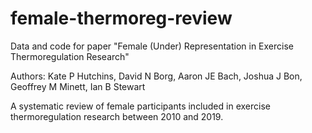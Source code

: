 # female-thermoreg-review

Data and code for paper "Female (Under) Representation in Exercise Thermoregulation Research"

Authors: Kate P Hutchins, David N Borg, Aaron JE Bach, Joshua J Bon, Geoffrey M Minett, Ian B Stewart

A systematic review of female participants included in exercise thermoregulation research between 2010 and 2019.

